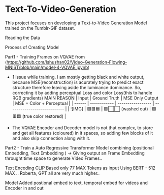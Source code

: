 # Text-To-Video-Generation
This project focuses on developing a Text-to-Video Generation Model trained on the Tumblr-GIF dataset.

Reading the Data

Process of Creating Model

Part1 - Training Frames on VQVAE from (https://github.com/Ishushan02/Video-Generation-Flowing-MNIST/blob/main/model-4-VQVAE.ipynb)

- 1 issue while training, I am mostly getting black and white output, because MSE(reconstruction) is acurately trying to predict exact structure therefore leaving aside the luminance dominance. So, correcting it by adding perceptual Loss and color Loss(this to handle RGB gradients) 
MAIN REASON
| Input  | Ground Truth | MSE Only Output   | MSE + Color + Perceptual     |
| ------ | ------------ | ----------------- | ---------------------------- |
| ![IMG] | 🟩🟥🟦        | 🟩⬜⬜ (washed out) | 🟩🟥🟦 (true color restored) |

- The VQVAE Encoder and Decoder model is not that complex, to store and get all features (coloured) in it spaces, so
adding few blocks of it and also skip connection along with it.


Part2 - Train a Auto Regressive Transformer Model combining (positional Embedding, Text Embedding ) -> Giving output an Frame Embedding  throught time space to generate Video Frames..



Text Encoding 
CLIP Based only 77 MAX Tokens as input
Using BERT - 512 MAX .. 
Roberta, GPT all are very much higher..

Model
Added postional embed to text, temporal embed for videos and Encoder in and out
